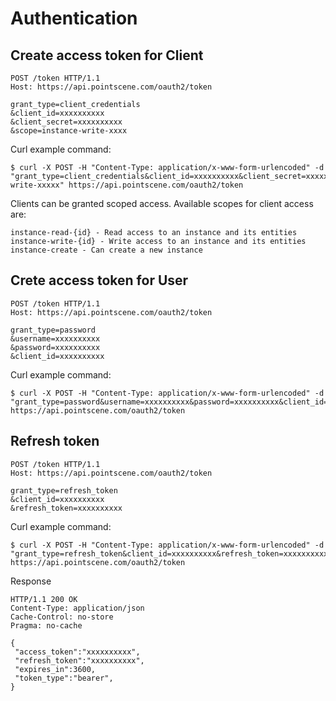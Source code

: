 # Authentication
## Create access token for Client
```
POST /token HTTP/1.1
Host: https://api.pointscene.com/oauth2/token
 
grant_type=client_credentials
&client_id=xxxxxxxxxx
&client_secret=xxxxxxxxxx
&scope=instance-write-xxxx
```

Curl example command:
```
$ curl -X POST -H "Content-Type: application/x-www-form-urlencoded" -d "grant_type=client_credentials&client_id=xxxxxxxxxx&client_secret=xxxxxxxxxx&scope=instance-write-xxxxx" https://api.pointscene.com/oauth2/token
```

Clients can be granted scoped access. Available scopes for client access are:
```
instance-read-{id} - Read access to an instance and its entities
instance-write-{id} - Write access to an instance and its entities
instance-create - Can create a new instance
```

## Crete access token for User
```
POST /token HTTP/1.1
Host: https://api.pointscene.com/oauth2/token
 
grant_type=password
&username=xxxxxxxxxx
&password=xxxxxxxxxx
&client_id=xxxxxxxxxx
```

Curl example command:

``` 
$ curl -X POST -H "Content-Type: application/x-www-form-urlencoded" -d "grant_type=password&username=xxxxxxxxxx&password=xxxxxxxxxx&client_id=xxxxxxxxxx" https://api.pointscene.com/oauth2/token
```

## Refresh token
```
POST /token HTTP/1.1
Host: https://api.pointscene.com/oauth2/token
 
grant_type=refresh_token
&client_id=xxxxxxxxxx
&refresh_token=xxxxxxxxxx
```

Curl example command:
```
$ curl -X POST -H "Content-Type: application/x-www-form-urlencoded" -d "grant_type=refresh_token&client_id=xxxxxxxxxx&refresh_token=xxxxxxxxxx" https://api.pointscene.com/oauth2/token
```

Response

```
HTTP/1.1 200 OK
Content-Type: application/json
Cache-Control: no-store
Pragma: no-cache
 
{
 "access_token":"xxxxxxxxxx",
 "refresh_token":"xxxxxxxxxx",
 "expires_in":3600,
 "token_type":"bearer",
}

```